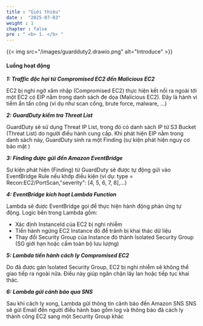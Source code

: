 ```yaml
---
title : "Giới thiệu"
date :  "2025-07-03" 
weight : 1 
chapter : false
pre : " <b> 1. </b> "
---
```

{{< img src="/images/guardduty2.drawio.png" alt="Introduce" >}} 

#### Luồng hoạt động

***1: Traffic độc hại từ Compromised EC2 đến Malicious EC2***

EC2 bị nghi ngờ xâm nhập (Compromised EC2) thực hiện kết nối ra ngoài tới một EC2 có EIP nằm trong danh sách đe dọa (Malicious EC2). Đây là hành vi tiềm ẩn tấn công (ví dụ như scan cổng, brute force, malware, ...)

***2: GuardDuty kiểm tra Threat List***

GuardDuty sẽ sử dụng Threat IP List, trong đó có danh sách IP từ S3 Bucket (Threat List) do người điều hành cung cấp.
Khi phát hiện EIP nằm trong danh sách này, GuardDuty sinh ra một Finding (sự kiện phát hiện nguy cơ bảo mật )

***3: Finding được gửi đến Amazon EventBridge***

Sự kiện phát hiện (Finding) từ GuardDuty sẽ được tự động gửi vào EventBridge Rule nếu khớp điều kiện (ví dụ: type = Recon:EC2/PortScan,"severity": [4, 5, 6, 7, 8],...)

***4: EventBridge kích hoạt Lambda Function***

Lambda sẽ được EventBridge gọi để thực hiện hành động phản ứng tự động.
Logic bên trong Lambda gồm:
- Xác định InstanceId của EC2 bị nghi nhiễm
- Tiến hành ngừng EC2 Instance đó để tránh bị khai thác dữ liệu
- Thay đổi Security Group của Instance đó thành Isolated Security Group (SG giới hạn hoặc cấm toàn bộ lưu lượng) 

***5: Lambda tiến hành cách ly Compromised EC2***

Do đã được gán Isolated Security Group, EC2 bị nghi nhiễm sẽ không thể giao tiếp ra ngoài nữa.
Điều này giúp ngăn chặn lây lan hoặc tiếp tục khai thác.

***6: Lambda gửi cảnh báo qua SNS***

Sau khi cách ly xong, Lambda gửi thông tin cảnh báo đến Amazon SNS
SNS sẽ gửi Email đến người điều hành bao gồm log và thông báo đã cách ly thành công EC2 sang một Security Group khác
